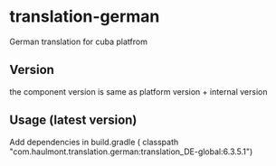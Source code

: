 # translation-german
German translation for cuba platfrom

## Version
the component version is same as platform version + internal version

## Usage (latest version)

Add dependencies in build.gradle ( classpath "com.haulmont.translation.german:translation_DE-global:6.3.5.1")
